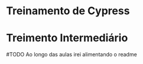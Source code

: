 # Treinamento de Cypress

# Treimento Intermediário

#TODO
Ao longo das aulas irei alimentando o readme






